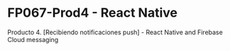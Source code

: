 # FP067-Prod4 - React Native
Producto 4. [Recibiendo notificaciones push] - React Native and Firebase Cloud messaging
